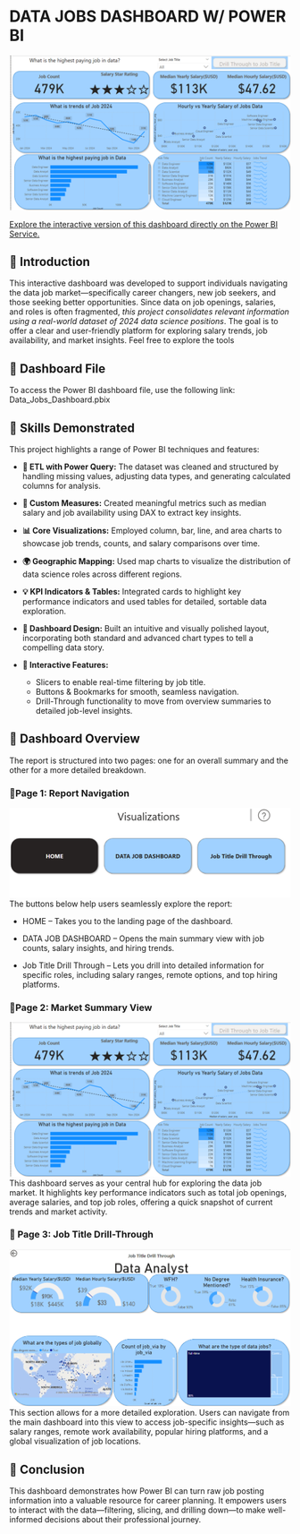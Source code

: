 # DATA JOBS DASHBOARD W/ POWER BI
![Dashboard Page 1 ](/Assest/image1.png)

[Explore the interactive version of this dashboard directly on the Power BI Service.](https://app.powerbi.com/links/fXXWBP9TEa?ctid=a37c2367-cf18-441f-93e5-85d7db0d493d&pbi_source=linkShare)
## 🔹 Introduction
This interactive dashboard was developed to support individuals navigating the data job market—specifically career changers, new job seekers, and those seeking better opportunities. Since data on job openings, salaries, and roles is often fragmented, *this project consolidates relevant information using a real-world dataset of 2024 data science positions*. The goal is to offer a clear and user-friendly platform for exploring salary trends, job availability, and market insights. Feel free to explore the tools

## 🔹 Dashboard File
To access the Power BI dashboard file, use the following link:
Data_Jobs_Dashboard.pbix

## 🔹 Skills Demonstrated
This project highlights a range of Power BI techniques and features:

- **🔧 ETL with Power Query:**
The dataset was cleaned and structured by handling missing values, adjusting data types, and generating calculated columns for analysis.

- **📌 Custom Measures:**
Created meaningful metrics such as median salary and job availability using DAX to extract key insights.

- **📊 Core Visualizations:**
Employed column, bar, line, and area charts to showcase job trends, counts, and salary comparisons over time.

- **🌍 Geographic Mapping:**
Used map charts to visualize the distribution of data science roles across different regions.

- **💡 KPI Indicators & Tables:**
Integrated cards to highlight key performance indicators and used tables for detailed, sortable data exploration.

- **🎨 Dashboard Design:**
Built an intuitive and visually polished layout, incorporating both standard and advanced chart types to tell a compelling data story.

- **🔁 Interactive Features:**
  - Slicers to enable real-time filtering by job title.
  - Buttons & Bookmarks for smooth, seamless navigation.
  - Drill-Through functionality to move from overview summaries to detailed job-level insights.



## 🔹 Dashboard Overview
The report is structured into two pages: one for an overall summary and the other for a more detailed breakdown.

### 🔹Page 1: Report Navigation
![Dashboard Page 1 ](/Assest/image0.png)
The buttons below help users seamlessly explore the report:

- HOME – Takes you to the landing page of the dashboard.

- DATA JOB DASHBOARD – Opens the main summary view with job counts, salary insights, and hiring trends.

- Job Title Drill Through – Lets you drill into detailed information for specific roles, including salary ranges, remote options, and top hiring platforms.



### 🔹Page 2: Market Summary View
![Dashboard Page 1 ](/Assest/image1.png)
This dashboard serves as your central hub for exploring the data job market. It highlights key performance indicators such as total job openings, average salaries, and top job roles, offering a quick snapshot of current trends and market activity.

### 🔹 Page 3: Job Title Drill-Through
![Dashboard Page 1 ](/Assest/image2.png)
This section allows for a more detailed exploration. Users can navigate from the main dashboard into this view to access job-specific insights—such as salary ranges, remote work availability, popular hiring platforms, and a global visualization of job locations.


## 🔹 Conclusion
This dashboard demonstrates how Power BI can turn raw job posting information into a valuable resource for career planning. It empowers users to interact with the data—filtering, slicing, and drilling down—to make well-informed decisions about their professional journey.

